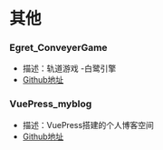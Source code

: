 # 其他
### Egret_ConveyerGame
- 描述：轨道游戏 -白鹭引擎
- [Github地址](https://github.com/yoyohan1/Egret_ConveyerGame) 

### VuePress_myblog
- 描述：VuePress搭建的个人博客空间
- [Github地址](https://github.com/yoyohan1/VuePress_myblog) 